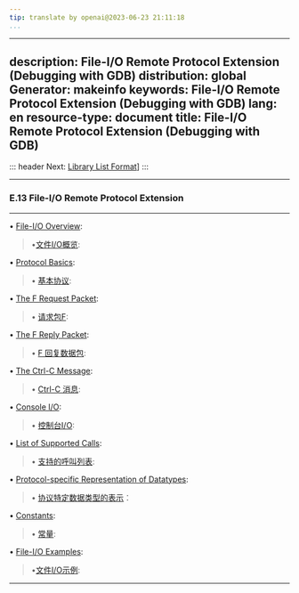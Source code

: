 ```yaml
---
tip: translate by openai@2023-06-23 21:11:18
...
```

---
description: File-I/O Remote Protocol Extension (Debugging with GDB)
distribution: global
Generator: makeinfo
keywords: File-I/O Remote Protocol Extension (Debugging with GDB)
lang: en
resource-type: document
title: File-I/O Remote Protocol Extension (Debugging with GDB)
---
::: header
Next: [Library List Format](Library-List-Format.html#Library-List-Format)]
:::

---

### E.13 File-I/O Remote Protocol Extension

---


• [File-I/O Overview](File_002dI_002fO-Overview.html#File_002dI_002fO-Overview):                                                                                 

> •[文件I/O概览](File_002dI_002fO-Overview.html#File_002dI_002fO-Overview):

• [Protocol Basics](Protocol-Basics.html#Protocol-Basics):                                                                                                       

> • [基本协议](Protocol-Basics.html#Protocol-Basics):

• [The F Request Packet](The-F-Request-Packet.html#The-F-Request-Packet):                                                                                        

> • [请求包F](The-F-Request-Packet.html#The-F-Request-Packet):

• [The F Reply Packet](The-F-Reply-Packet.html#The-F-Reply-Packet):                                                                                              

> • [F 回复数据包](The-F-Reply-Packet.html#The-F-Reply-Packet):

• [The Ctrl-C Message](The-Ctrl_002dC-Message.html#The-Ctrl_002dC-Message):                                                                                      

> • [Ctrl-C 消息](The-Ctrl_002dC-Message.html#The-Ctrl_002dC-Message):

• [Console I/O](Console-I_002fO.html#Console-I_002fO):                                                                                                           

> • [控制台I/O](Console-I_002fO.html#Console-I_002fO):

• [List of Supported Calls](List-of-Supported-Calls.html#List-of-Supported-Calls):                                                                               

> • [支持的呼叫列表](List-of-Supported-Calls.html#List-of-Supported-Calls):

• [Protocol-specific Representation of Datatypes](Protocol_002dspecific-Representation-of-Datatypes.html#Protocol_002dspecific-Representation-of-Datatypes):     

> • [协议特定数据类型的表示](Protocol_002dspecific-Representation-of-Datatypes.html#Protocol_002dspecific-Representation-of-Datatypes)：

• [Constants](Constants.html#Constants):                                                                                                                         

> • [常量](Constants.html#Constants):

• [File-I/O Examples](File_002dI_002fO-Examples.html#File_002dI_002fO-Examples):                                                                                                

> •[文件I/O示例](File_002dI_002fO-Examples.html#File_002dI_002fO-Examples):

---
